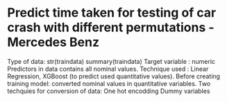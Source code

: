 # Predict time taken for testing of car crash with different permutations - Mercedes Benz

Type of data:
str(traindata)
summary(traindata)
Target variable : numeric
Predictors in data contains all nominal values.
Technique used : Linear Regression, XGBoost (to predict used quantitative values).
Before creating training model: converted nominal values in quantitative variables.
Two techquies for conversion of data:
One hot encodding
Dummy variables
